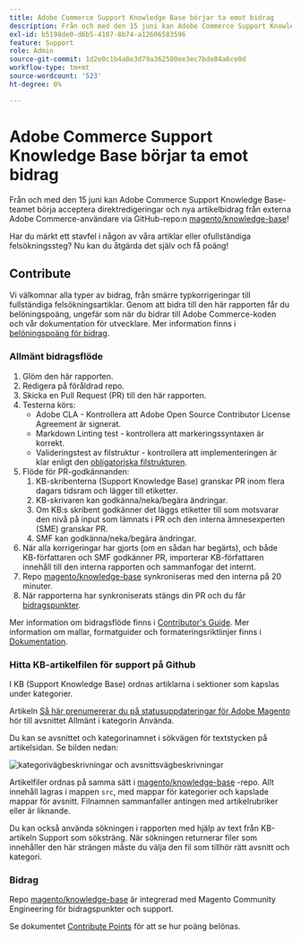 ```yaml
---
title: Adobe Commerce Support Knowledge Base börjar ta emot bidrag
description: Från och med den 15 juni kan Adobe Commerce Support Knowledge Base-teamet börja acceptera direktredigeringar och nya artikelbidrag från externa Adobe Commerce-användare via [magento/knowledge-base](https://github.com/magento/knowledge-base) GitHub repo!
exl-id: b5198de0-d6b5-4107-8b74-a12606583596
feature: Support
role: Admin
source-git-commit: 1d2e0c1b4a8e3d79a362500ee3ec7bde84a6ce0d
workflow-type: tm+mt
source-wordcount: '523'
ht-degree: 0%

---
```


# Adobe Commerce Support Knowledge Base börjar ta emot bidrag

Från och med den 15 juni kan Adobe Commerce Support Knowledge Base-teamet börja acceptera direktredigeringar och nya artikelbidrag från externa Adobe Commerce-användare via GitHub-repo:n [magento/knowledge-base](https://github.com/magento/knowledge-base)!

Har du märkt ett stavfel i någon av våra artiklar eller ofullständiga felsökningssteg?
Nu kan du åtgärda det själv och få poäng!

## Contribute

Vi välkomnar alla typer av bidrag, från smärre typkorrigeringar till fullständiga felsökningsartiklar. Genom att bidra till den här rapporten får du belöningspoäng, ungefär som när du bidrar till Adobe Commerce-koden och vår dokumentation för utvecklare. Mer information finns i [belöningspoäng för bidrag](https://github.com/magento/knowledge-base/blob/main/docs/contribution-points.md).

### Allmänt bidragsflöde

1. Glöm den här rapporten.
1. Redigera på föråldrad repo.
1. Skicka en Pull Request (PR) till den här rapporten.
1. Testerna körs:
   * Adobe CLA - Kontrollera att Adobe Open Source Contributor License Agreement är signerat.
   * Markdown Linting test - kontrollera att markeringssyntaxen är korrekt.
   * Valideringstest av filstruktur - kontrollera att implementeringen är klar enligt den [obligatoriska filstrukturen](https://github.com/magento/knowledge-base/blob/main/.github/CONTRIBUTING.md#file_structure).
1. Flöde för PR-godkännanden:
   1. KB-skribenterna (Support Knowledge Base) granskar PR inom flera dagars tidsram och lägger till etiketter.
   1. KB-skrivaren kan godkänna/neka/begära ändringar.
   1. Om KB:s skribent godkänner det läggs etiketter till som motsvarar den nivå på input som lämnats i PR och den interna ämnesexperten (SME) granskar PR.
   1. SMF kan godkänna/neka/begära ändringar.
1. När alla korrigeringar har gjorts (om en sådan har begärts), och både KB-författaren och SMF godkänner PR, importerar KB-författaren innehåll till den interna rapporten och sammanfogar det internt.
1. Repo [magento/knowledge-base](https://github.com/magento/knowledge-base) synkroniseras med den interna på 20 minuter.
1. När rapporterna har synkroniserats stängs din PR och du får [bidragspunkter](#contribution-points).

Mer information om bidragsflöde finns i [Contributor&#39;s Guide](https://github.com/magento/knowledge-base/blob/main/.github/CONTRIBUTING.md).
Mer information om mallar, formatguider och formateringsriktlinjer finns i [Dokumentation](https://github.com/magento/knowledge-base/tree/main/docs).

### Hitta KB-artikelfilen för support på Github

I KB (Support Knowledge Base) ordnas artiklarna i sektioner som kapslas under kategorier.

Artikeln [Så här prenumererar du på statusuppdateringar för Adobe Magento](/help/how-to/general/how-to-subscribe-to-adobe-magento-status-updates.md) hör till avsnittet Allmänt i kategorin Använda.

Du kan se avsnittet och kategorinamnet i sökvägen för textstycken på artikelsidan. Se bilden nedan:

![kategorivägbeskrivningar och avsnittsvägbeskrivningar](assets/breadcrumbs.png)

Artikelfiler ordnas på samma sätt i [magento/knowledge-base](https://github.com/magento/knowledge-base) -repo.
Allt innehåll lagras i mappen `src`, med mappar för kategorier och kapslade mappar för avsnitt. Filnamnen sammanfaller antingen med artikelrubriker eller är liknande.

Du kan också använda sökningen i rapporten med hjälp av text från KB-artikeln Support som söksträng. När sökningen returnerar filer som innehåller den här strängen måste du välja den fil som tillhör rätt avsnitt och kategori.

### Bidrag

Repo [magento/knowledge-base](https://github.com/magento/knowledge-base) är integrerad med Magento Community Engineering för bidragspunkter och support.

Se dokumentet [Contribute Points](https://github.com/magento/knowledge-base/blob/main/docs/contribution-points.md) för att se hur poäng belönas.
